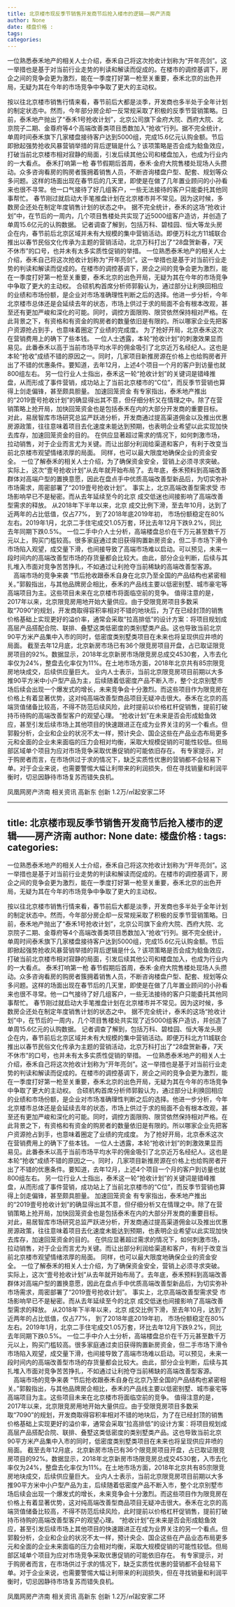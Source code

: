 ```yaml
---
title: 北京楼市现反季节销售开发商节后抢入楼市的逻辑——房产济南
author: None
date: 楼盘价格 : 
tags: 
categories: 
---
```

一位熟悉泰禾地产的相关人士介绍，泰禾自己将这次抢收计划称为“开年亮剑”。这一举措也是基于对当前行业走势的判读和解读而促成的。在楼市的调控基调下，房企之间的竞争会更为激烈，能在一季度打好第一枪至关重要，泰禾北京的出色开局，无疑为其在今年的市场竞争中争取了更大的主动权。
<!-- more -->
按以往北京楼市销售行情来看，春节前后大都是淡季，开发商也多半处于全年计划的制定状态中。然而，今年部分房企却一反常规采取了积极的反季节营销策略。日前，泰禾地产抛出了“泰禾1号抢收计划”，北京公司旗下金府大院、西府大院、北京院子二期、金尊府等4个高端改善类项目悉数加入“抢收”行列。据不完全统计，单周时间泰禾旗下几家楼盘接待客户达到5000组，完成15.6亿元认购金额。节后即掀起强势抢收风暴营销举措的背后逻辑是什么？该项策略是否会成为鲶鱼效应，打破当前北京楼市相对寂静的局面，引发后续其他公司和楼盘加入，也成为行业内的一大看点。
泰禾打响第一枪
春节假期后首周，泰禾·金府大院售楼处现场人头攒动。众多咨询看房的购房者簇拥着销售人员，不断咨询楼盘户型、配套、规划等众多问题。这样的场面出现在春节后的几天里，即使是在做了几年置业顾问的小孙看来也很不寻常。他一口气接待了好几组客户，一些无法接待的客户只能委托其他同事帮忙。
春节刚过就启动大手笔推盘计划在北京楼市并不常见。因为这时候，多数房企还处在制定年度销售计划的状态之中。
据不完全统计，泰禾的这场“抢收计划”中，在节后的一周内，几个项目售楼处共实现了近5000组客户造访，并创造了单周15.6亿元的认购数据。
记者调查了解到，包括万科、碧桂园、恒大等龙头房企在内，春节前后北京区域并未有大规模的集中营销活动。即便万科北方11城联合推出以春节民俗文化传承为主题的营销活动，北京万科打出了“28盘贺新春，7天不休市”的口号，也并未有太多实质性促销的举措。
一位熟悉泰禾地产的相关人士介绍，泰禾自己将这次抢收计划称为“开年亮剑”。这一举措也是基于对当前行业走势的判读和解读而促成的。在楼市的调控基调下，房企之间的竞争会更为激烈，能在一季度打好第一枪至关重要，泰禾北京的出色开局，无疑为其在今年的市场竞争中争取了更大的主动权。
合硕机构首席分析师郭毅认为，通过部分让利换回相应的业绩和市场份额，是企业对市场准确理性判断之后的选择。他进一步分析，今年北京楼市总体还是会延续去年的状态，市场上供过于求的局面不会有根本改观，甚至还有更加严峻和深化的可能。同时，调控方面限购、限贷依然保持相对严格。在此背景之下，有资格和有资金的购房者的数量依旧是有限的。所以哪家企业先把客户资源抢占到手，也意味着圈定了业绩的完成度。
为了抢好开局，北京泰禾这次在营销费用上的确下了些本钱。
一位人士透露，本轮“抢收计划”的刺激效果显而易见。此番泰禾以高于当前市场平均水平的佣金吸引了北京近万名经纪人。这也是本轮“抢收”成绩不错的原因之一。同时，几家项目新推房源在价格上也给购房者开出了不错的优惠条件。要知道，去年12月，上述4个项目一个月的客户到访量也就800组左右。
另一位行业人士指出，泰禾这一轮“抢收计划”的关键词是错峰推盘，从而形成了事件营销，成功站上了当前北京楼市的“C位”，而反季节营销也算得上剑走偏锋，甚至颇具胆量。
加速回笼资金
有专家指出，泰禾地产推出的“2019壹号抢收计划”的确显得出其不意，但仔细分析又在情理之中。除了在营销策略上抢开局，加快回笼资金也是包括泰禾在内的大部分开发商的重要目标。
对此，易居智库市场研究总监严跃进分析，开发商通过提高渠道佣金以及推出优惠房源政策，往往意味着项目去化速度未能达到预期，也表明企业希望以此实现加快去库存，加速回笼资金的目的。
在供应显著超过需求的情况下，如何刺激市场，拉动销售，对于企业而言尤为关键。而让出部分利润给渠道和客户，有利于改变当前北京楼市观望情绪浓厚的局面。
同样，也可以最大限度地确保企业的资金安全。
一位了解泰禾的相关人士介绍，为了确保资金安全，营销上必须寻求突破。实际上，这次“壹号抢收计划”从去年就开始布局了。去年底，泰禾预料到高端改善群体对高端户型的置换意愿，因此在盘点手中优质高端改善型新品后，为切实弥补市场需求，周密部署了“2019壹号抢收计划”。
事实上，北京高端改善型需求受
市场影响早已不是秘密。而从去年延续至今的北京
成交低迷也间接影响了高端改善型需求的释放。
从2018年下半年以来，北京
成交比例下滑，至去年10月，达到了近两年的占比低值，仅占77%， 到了2018年底2019年初， 
市场份额稳定在80%左右。2019年1月，北京二手住宅成交1.05万套，环比去年12月下跌9.2%，同比去年同期下跌0.5%。
一位二手中介人士分析，高端楼盘总价在千万元甚至数千万元以上，购买门槛较高。很多家庭通过卖旧获得购置新房资金，但二手市场下滑令市场陷入观望，成交量下滑，也间接导致了高端市场难以启动。可以预见，未来一段时间内的高端改善型市场的存货量都会比较大。由此，部分企业判断，后续与其扎堆入市面对竞争苦苦挣扎，不如通过让利抢夺当前稀缺的高端改善型客源。
　高端市场的竞争来袭
“节后抢收跟泰禾自身在北京乃至全国的产品结构也紧密相关。”郭毅指出，与其他品牌房企相比，泰禾的产品线主要以低密别墅、城市豪宅等高端项目为主。这些项目未来在北京楼市将面临空前的竞争。
值得注意的是，2017年以来，北京限竞房用地开始大量供应。由于受限竞房项目多数采取“7090”的规划，开发商取得容积率相对不错的地块后，为了在已经封顶的销售价格基础上实现更好的溢价率，通常会采取“拉高排低”的设计方案：将项目规划成高层产品搭配合院、联排、叠墅这类低密度的类别墅类产品。这也导致当前北京90平方米产品集中入市的同时，低密度类别墅类项目在未来也将呈现供应井喷的局面。
截至去年12月底，北京新房市场已有36个限竞房项目开盘，占已取证限竞房项目的92%。数据显示，2018年北京新房市场限竞房总成交4530套，入市去化率仅为24%，整盘去化率仅为11%。在土地市场方面，2018年北京共有85宗限竞房地块成交，后续供应量巨大。
业内人士表示，当前北京限竞房项目前期以大多推90平方米中小户型产品为主，后续随着低密度产品不断入市，整个北京别墅市场后续会出现一个爆发式的增长，未来竞争会十分激烈。而这些项目作为限竞房在价格上有着显著优势，这对纯高端改善型商品项目无疑冲击很大。泰禾在北京的高端货值储备比较高，不得不防范后续风险，此时提前以价格杠杆促销售，提前打破持币待购的高端改善型客户的观望心理。
“抢收计划”在未来是否会形成鲶鱼效应，甚至引发后续市场上其他项目的快速跟进正在成为业界关注的另一个看点。但郭毅分析，企业和企业的状况不太一样，预计央企、国企这些在产品业态布局更多元和全面的企业未来面临的压力会相对均衡，采取大规模促销的可能性较低。但局部区域单个项目为应对市场竞争采取优惠促销的可能依旧存在。
有专家提示，对于购房者而言，在市场供过于求的情况下，缺乏实质性优惠的营销都不会轻易下单。对于企业来说，也需要警惕大幅让利带来的利润损失，但在寻找销量和利润平衡时，切忌因静待市场复苏而错失良机。
                        
                        
                        
                        
                                        
                    
                    
                
                    
                    
                    
                
                    
                
凤凰网房产济南
相关资讯
高新东 创新
1.2万/㎡起安家二环
	                        
	                    
	                        
	                    
---
title: 北京楼市现反季节销售开发商节后抢入楼市的逻辑——房产济南
author: None
date: 楼盘价格 : 
tags: 
categories: 
---
一位熟悉泰禾地产的相关人士介绍，泰禾自己将这次抢收计划称为“开年亮剑”。这一举措也是基于对当前行业走势的判读和解读而促成的。在楼市的调控基调下，房企之间的竞争会更为激烈，能在一季度打好第一枪至关重要，泰禾北京的出色开局，无疑为其在今年的市场竞争中争取了更大的主动权。
<!-- more -->
按以往北京楼市销售行情来看，春节前后大都是淡季，开发商也多半处于全年计划的制定状态中。然而，今年部分房企却一反常规采取了积极的反季节营销策略。日前，泰禾地产抛出了“泰禾1号抢收计划”，北京公司旗下金府大院、西府大院、北京院子二期、金尊府等4个高端改善类项目悉数加入“抢收”行列。据不完全统计，单周时间泰禾旗下几家楼盘接待客户达到5000组，完成15.6亿元认购金额。节后即掀起强势抢收风暴营销举措的背后逻辑是什么？该项策略是否会成为鲶鱼效应，打破当前北京楼市相对寂静的局面，引发后续其他公司和楼盘加入，也成为行业内的一大看点。
泰禾打响第一枪
春节假期后首周，泰禾·金府大院售楼处现场人头攒动。众多咨询看房的购房者簇拥着销售人员，不断咨询楼盘户型、配套、规划等众多问题。这样的场面出现在春节后的几天里，即使是在做了几年置业顾问的小孙看来也很不寻常。他一口气接待了好几组客户，一些无法接待的客户只能委托其他同事帮忙。
春节刚过就启动大手笔推盘计划在北京楼市并不常见。因为这时候，多数房企还处在制定年度销售计划的状态之中。
据不完全统计，泰禾的这场“抢收计划”中，在节后的一周内，几个项目售楼处共实现了近5000组客户造访，并创造了单周15.6亿元的认购数据。
记者调查了解到，包括万科、碧桂园、恒大等龙头房企在内，春节前后北京区域并未有大规模的集中营销活动。即便万科北方11城联合推出以春节民俗文化传承为主题的营销活动，北京万科打出了“28盘贺新春，7天不休市”的口号，也并未有太多实质性促销的举措。
一位熟悉泰禾地产的相关人士介绍，泰禾自己将这次抢收计划称为“开年亮剑”。这一举措也是基于对当前行业走势的判读和解读而促成的。在楼市的调控基调下，房企之间的竞争会更为激烈，能在一季度打好第一枪至关重要，泰禾北京的出色开局，无疑为其在今年的市场竞争中争取了更大的主动权。
合硕机构首席分析师郭毅认为，通过部分让利换回相应的业绩和市场份额，是企业对市场准确理性判断之后的选择。他进一步分析，今年北京楼市总体还是会延续去年的状态，市场上供过于求的局面不会有根本改观，甚至还有更加严峻和深化的可能。同时，调控方面限购、限贷依然保持相对严格。在此背景之下，有资格和有资金的购房者的数量依旧是有限的。所以哪家企业先把客户资源抢占到手，也意味着圈定了业绩的完成度。
为了抢好开局，北京泰禾这次在营销费用上的确下了些本钱。
一位人士透露，本轮“抢收计划”的刺激效果显而易见。此番泰禾以高于当前市场平均水平的佣金吸引了北京近万名经纪人。这也是本轮“抢收”成绩不错的原因之一。同时，几家项目新推房源在价格上也给购房者开出了不错的优惠条件。要知道，去年12月，上述4个项目一个月的客户到访量也就800组左右。
另一位行业人士指出，泰禾这一轮“抢收计划”的关键词是错峰推盘，从而形成了事件营销，成功站上了当前北京楼市的“C位”，而反季节营销也算得上剑走偏锋，甚至颇具胆量。
加速回笼资金
有专家指出，泰禾地产推出的“2019壹号抢收计划”的确显得出其不意，但仔细分析又在情理之中。除了在营销策略上抢开局，加快回笼资金也是包括泰禾在内的大部分开发商的重要目标。
对此，易居智库市场研究总监严跃进分析，开发商通过提高渠道佣金以及推出优惠房源政策，往往意味着项目去化速度未能达到预期，也表明企业希望以此实现加快去库存，加速回笼资金的目的。
在供应显著超过需求的情况下，如何刺激市场，拉动销售，对于企业而言尤为关键。而让出部分利润给渠道和客户，有利于改变当前北京楼市观望情绪浓厚的局面。
同样，也可以最大限度地确保企业的资金安全。
一位了解泰禾的相关人士介绍，为了确保资金安全，营销上必须寻求突破。实际上，这次“壹号抢收计划”从去年就开始布局了。去年底，泰禾预料到高端改善群体对高端户型的置换意愿，因此在盘点手中优质高端改善型新品后，为切实弥补市场需求，周密部署了“2019壹号抢收计划”。
事实上，北京高端改善型需求受
市场影响早已不是秘密。而从去年延续至今的北京
成交低迷也间接影响了高端改善型需求的释放。
从2018年下半年以来，北京
成交比例下滑，至去年10月，达到了近两年的占比低值，仅占77%， 到了2018年底2019年初， 
市场份额稳定在80%左右。2019年1月，北京二手住宅成交1.05万套，环比去年12月下跌9.2%，同比去年同期下跌0.5%。
一位二手中介人士分析，高端楼盘总价在千万元甚至数千万元以上，购买门槛较高。很多家庭通过卖旧获得购置新房资金，但二手市场下滑令市场陷入观望，成交量下滑，也间接导致了高端市场难以启动。可以预见，未来一段时间内的高端改善型市场的存货量都会比较大。由此，部分企业判断，后续与其扎堆入市面对竞争苦苦挣扎，不如通过让利抢夺当前稀缺的高端改善型客源。
　高端市场的竞争来袭
“节后抢收跟泰禾自身在北京乃至全国的产品结构也紧密相关。”郭毅指出，与其他品牌房企相比，泰禾的产品线主要以低密别墅、城市豪宅等高端项目为主。这些项目未来在北京楼市将面临空前的竞争。
值得注意的是，2017年以来，北京限竞房用地开始大量供应。由于受限竞房项目多数采取“7090”的规划，开发商取得容积率相对不错的地块后，为了在已经封顶的销售价格基础上实现更好的溢价率，通常会采取“拉高排低”的设计方案：将项目规划成高层产品搭配合院、联排、叠墅这类低密度的类别墅类产品。这也导致当前北京90平方米产品集中入市的同时，低密度类别墅类项目在未来也将呈现供应井喷的局面。
截至去年12月底，北京新房市场已有36个限竞房项目开盘，占已取证限竞房项目的92%。数据显示，2018年北京新房市场限竞房总成交4530套，入市去化率仅为24%，整盘去化率仅为11%。在土地市场方面，2018年北京共有85宗限竞房地块成交，后续供应量巨大。
业内人士表示，当前北京限竞房项目前期以大多推90平方米中小户型产品为主，后续随着低密度产品不断入市，整个北京别墅市场后续会出现一个爆发式的增长，未来竞争会十分激烈。而这些项目作为限竞房在价格上有着显著优势，这对纯高端改善型商品项目无疑冲击很大。泰禾在北京的高端货值储备比较高，不得不防范后续风险，此时提前以价格杠杆促销售，提前打破持币待购的高端改善型客户的观望心理。
“抢收计划”在未来是否会形成鲶鱼效应，甚至引发后续市场上其他项目的快速跟进正在成为业界关注的另一个看点。但郭毅分析，企业和企业的状况不太一样，预计央企、国企这些在产品业态布局更多元和全面的企业未来面临的压力会相对均衡，采取大规模促销的可能性较低。但局部区域单个项目为应对市场竞争采取优惠促销的可能依旧存在。
有专家提示，对于购房者而言，在市场供过于求的情况下，缺乏实质性优惠的营销都不会轻易下单。对于企业来说，也需要警惕大幅让利带来的利润损失，但在寻找销量和利润平衡时，切忌因静待市场复苏而错失良机。
                        
                        
                        
                        
                                        
                    
                    
                
                    
                    
                    
                
                    
                
凤凰网房产济南
相关资讯
高新东 创新
1.2万/㎡起安家二环
	                        
	                    
	                        
	                    
